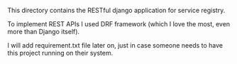 
This directory contains the RESTful django application for service registry.

To implement REST APIs I used DRF framework (which I love the most, even more than Django itself).

I will add requirement.txt file later on, just in case someone needs to have this project running on their system.